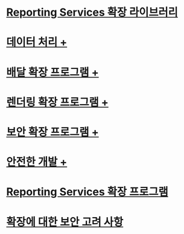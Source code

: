 # [Reporting Services 확장 라이브러리](reporting-services-extension-library.md)

# [데이터 처리 +](../../reporting-services/extensions/data-processing/creating-a-data-processing-extension-library.md)
# [배달 확장 프로그램 +](../../reporting-services/extensions/delivery-extension/creating-a-delivery-extension-library.md)
# [렌더링 확장 프로그램 +](../../reporting-services/extensions/rendering-extension/deploying-a-rendering-extension.md)
# [보안 확장 프로그램 +](../../reporting-services/extensions/security-extension/authentication-in-reporting-services.md)
# [안전한 개발 +](../../reporting-services/extensions/secure-development/code-access-security-in-reporting-services.md)
# [Reporting Services 확장 프로그램](reporting-services-extensions.md)
# [확장에 대한 보안 고려 사항](security-considerations-for-extensions.md)
